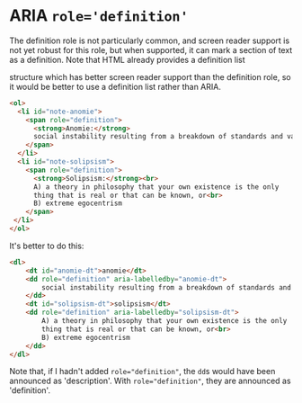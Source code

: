 # ARIA `role='definition'`

The definition role is not particularly common, and screen reader support is not yet robust for this role, but when supported, it can mark a section of text as a definition. Note that HTML already provides a definition list <dl> structure which has better screen reader support than the definition role, so it would be better to use a definition list rather than ARIA.

```html
<ol>   
  <li id="note-anomie">
    <span role="definition">
      <strong>Anomie:</strong> 
      social instability resulting from a breakdown of standards and values
    </span>
  </li>
  <li id="note-solipsism">
    <span role="definition">
      <strong>Solipsism:</strong><br>
      A) a theory in philosophy that your own existence is the only 
      thing that is real or that can be known, or<br>
      B) extreme egocentrism
    </span>
 </li> 
</ol>
```

It's better to do this:

```html
<dl>
    <dt id="anomie-dt">anomie</dt>
    <dd role="definition" aria-labelledby="anomie-dt">
        social instability resulting from a breakdown of standards and values
    </dd>
    <dt id="solipsism-dt">solipsism</dt>
    <dd role="definition" aria-labelledby="solipsism-dt">
        A) a theory in philosophy that your own existence is the only
        thing that is real or that can be known, or<br>
        B) extreme egocentrism
    </dd>
</dl>
```

Note that, if I hadn't added `role="definition"`, the `dd`s would have been announced as 'description'. With `role="definition"`, they are announced as 'definition'.

